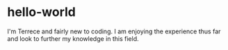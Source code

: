 # hello-world

I'm Terrece and fairly new to coding. I am enjoying the experience thus far and look to further my knowledge in this field. 

